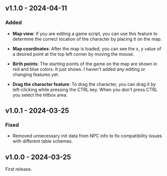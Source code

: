 ## v1.1.0 - 2024-04-11

### Added
- **Map view**: If you are editing a game script, you can use this feature to determine the correct location of the character by placing it on the map.

- **Map coordinates**: After the map is loaded, you can see the x, y value of a desired point at the top left corner by moving the mouse.

- **Birth points**: The starting points of the game on the map are shown in red and blue colors. It just shows. I haven't added any editing or changing features yet.

- **Drag the character feature**: To drag the character, you can drag it by left-clicking while pressing the CTRL key. When you don't press CTRL you select the hitbox area.


## v1.0.1 - 2024-03-25

### Fixed
- Removed unnecessary init data from NPC info to fix compatibility issues with different table schemes.


## v1.0.0 - 2024-03-25

First release.